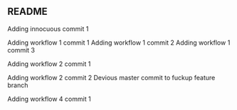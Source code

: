 ## README

Adding innocuous commit 1

Adding workflow 1 commit 1
Adding workflow 1 commit 2
Adding workflow 1 commit 3


Adding workflow 2 commit 1

Adding workflow 2 commit 2
Devious master commit to fuckup feature branch


Adding workflow 4 commit 1
